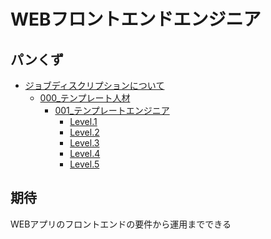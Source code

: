 WEBフロントエンドエンジニア
===

パンくず
---

- [ジョブディスクリプションについて](../../index.md)
  - [000_テンプレート人材](../index.md)
    - [001_テンプレートエンジニア](./index.md)
      - [Level.1](./level1.md)
      - [Level.2](./level2.md)
      - [Level.3](./level3.md)
      - [Level.4](./level4.md)
      - [Level.5](./level5.md)

期待
---

WEBアプリのフロントエンドの要件から運用までできる
